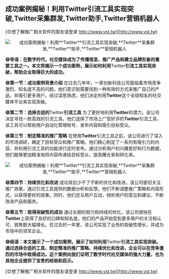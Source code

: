 ## **成功案例揭秘！利用**Twitter**引流工具实现突破,**Twitter**采集群发,**Twitter**助手,**Twitter**营销机器人**

[😍想了解推广相关软件的朋友请登录 http://www.vst.tw](http://www.vst.tw)

 <center><img src="https://vst.tw/MP4/tuiguang/png/5.png" alt="成功案例揭秘！利用**Twitter**引流工具实现突破,**Twitter**采集群发,**Twitter**助手,**Twitter**营销机器人"></center>

**😄导语：在数字时代，社交媒体成为了传播信息、推广产品和建立品牌形象的重要工具之一。本文将揭示一个成功案例，展示如何利用**Twitter**引流工具实现突破，帮助企业取得巨大的成功。**

**😄第一节：成功案例背景介绍**
在过去几年中，一家创新科技公司面临着市场竞争激烈、知名度不高的问题。他们意识到需要找到一种有效的方式来推广自己的产品，并吸引更多用户。经过深思熟虑，他们决定利用**Twitter**这个全球知名的社交媒体平台来实现突破。

**😄第二节：选择合适的**Twitter**引流工具**
为了更好地利用**Twitter**的潜力，该公司决定寻找一款高效的引流工具。他们选择了市场上广受好评的**Twitter**引流工具，该工具可以帮助用户自动化管理账号、发布内容和吸引目标受众。

**😄第三节：制定精准的推广策略**
在使用**Twitter**引流工具之前，该公司进行了深入的市场调研，确定了目标受众和推广策略。他们精心制定了一系列有吸引力的内容，并利用引流工具的功能进行定时发布。通过分析用户的兴趣爱好和行为数据，他们能够更加精准地将内容传递给目标受众，提高曝光率和转化率。

 <center><img src="https://vst.tw/MP4/tuiguang/png/2.png" alt="成功案例揭秘！利用**Twitter**引流工具实现突破,**Twitter**采集群发,**Twitter**助手,**Twitter**营销机器人"></center>

**😄第四节：持续优化和改进**
成功背后少不了不断的优化和改进。该公司密切关注推广效果，通过引流工具提供的数据分析和反馈，他们不断调整推广策略和内容形式，以获得更好的效果。同时，他们还与用户互动，倾听用户的意见和建议，不断改进产品和服务。

**😄第五节：取得突破性的成功**
通过长期的努力和持续的优化，该公司很快在**Twitter**上获得了良好的口碑和知名度。他们的产品开始受到更多用户的关注和认可，销售额大幅增长。在过去的一年里，该公司实现了业务的突破性增长，并成为市场中的领军企业。

**😄结语：本文揭示了一个成功案例，展示了如何利用**Twitter**引流工具实现突破。通过选择合适的工具、制定精准的推广策略、持续优化和改进，企业可以在竞争激烈的市场中取得成功。这个案例向我们证明了数字时代社交媒体的强大力量，也为其他企业提供了宝贵的经验和启示。**

[😍想了解推广相关软件的朋友请登录 http://www.vst.tw](http://www.vst.tw)



